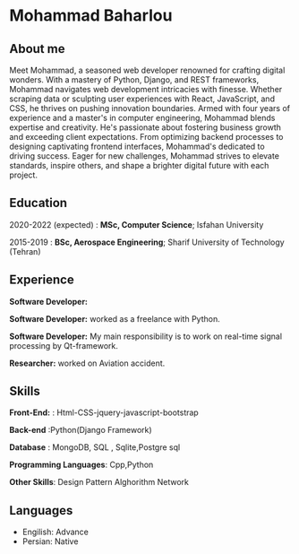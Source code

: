 Mohammad Baharlou
============
About me
---------
Meet Mohammad, a seasoned web developer renowned for crafting digital wonders. With a mastery of Python, Django, and REST frameworks, Mohammad navigates web development intricacies with finesse. Whether scraping data or sculpting user experiences with React, JavaScript, and CSS, he thrives on pushing innovation boundaries.
Armed with four years of experience and a master's in computer engineering, Mohammad blends expertise and creativity. He's passionate about fostering business growth and exceeding client expectations. From optimizing backend processes to designing captivating frontend interfaces, Mohammad's dedicated to driving success.
Eager for new challenges, Mohammad strives to elevate standards, inspire others, and shape a brighter digital future with each project.




Education
---------

2020-2022 (expected)
:   **MSc, Computer Science**; Isfahan University

   

2015-2019
:   **BSc, Aerospace Engineering**; Sharif University of
    Technology (Tehran)


Experience
----------
**Software Developer:**

**Software Developer:**
worked as a freelance with Python.

**Software Developer:**
My main responsibility is to work on real-time signal processing by Qt-framework.

**Researcher:**
worked on Aviation accident.

Skills
--------------------
**Front-End:**
: Html-CSS-jquery-javascript-bootstrap 

**Back-end**
:Python(Django Framework)

**Database**
: MongoDB, SQL , Sqlite,Postgre sql

**Programming Languages**:
Cpp,Python

**Other Skills**:
Design Pattern
Alghorithm
Network

[ref]: https://github.com/iimohammad

Languages
----------------------------------------

* Engilish: Advance
* Persian: Native
     


